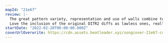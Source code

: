 ```yaml
---
mapId: "21e67"
review: |-
  The great pattern variety, representation and use of walls combine to immerse you in the music and make you dance! The very nice lightshow and well-spaced full difficulty spread also make this map shine!
  Love the inclusion of the original DITR2 diffs as lawless ones, really demonstrates just how far Phoenix has progressed!
startDate: "2022-02-28T00:00:00.000Z"
coverUrlOverwrite: https://cdn.assets.beatleader.xyz/songcover-21e67-cover.jpg
---
```

